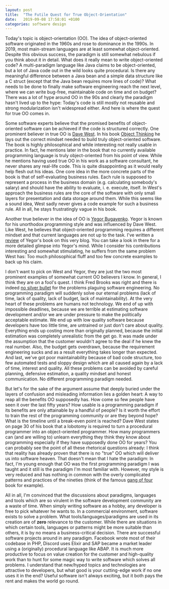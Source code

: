 ```yaml
---
layout: post
title:  "The Futile Quest for True Object-Orientation"
date:   2019-09-08 17:58:01 +0100
categories: software design
---
```

Today's topic is object-orientation (OO). The idea of object-oriented software originated in the 1960s and rose to dominance in the 1990s. In 2019, most main-stream languages are at least somewhat object-oriented. Despite this obvious success, the paradigm is still somewhat nebulous if you think about it in detail. What does it really mean to write object-oriented code? A multi-paradigm language like Java claims to be object-oriented, but a lot of Java code out in the wild looks quite procedural. Is there any meaningful difference between a Java bean and a simple data structure like a C struct (except that the Java bean requires more lines of code)? What needs to be done to finally make software engineering reach the next level, where we can write bug-free, maintainable code on time and on budget? There was a lot of hype around OO in the 90s and clearly the paradigm hasn't lived up to the hype: Today's code is still mostly not reusable and strong modularization isn't widespread either. And here is where the quest for true OO comes in.

Some software experts believe that the promised benefits of object-oriented software can be achieved if the code is structured correctly. One prominent believer in true OO is [Dave West](http://davewest.us/). In his book [Object Thinking](http://davewest.us/product/object-thinking/) he lays out the correct mindset needed to build truly object-oriented software. The book is highly philosophical and while interesting not really usable in practice. In fact, he mentions later in the book that no currently available programming language is truly object-oriented from his point of view. While he mentions having used true OO in his work as a software consultant, he never shares any real-life code. This is quite disappointing as it would really help flesh out his ideas. One core idea in the more concrete parts of the book is that of self-evaluating business rules. Each rule is supposed to represent a process in the business domain (e.g. calculating somebody's salary) and should have the ability to evaluate, i. e. execute, itself. In West's approach the business rules are the core of the software with only small layers for presentation and data storage around them. While this seems like a sound idea, West sadly never gives a code example for such a business rule. All in all, he stays frustratingly vague in his book.

Another true believer in the idea of OO is [Yegor Bugayenko](https://www.yegor256.com/). Yegor is known for his unorthodox programming style and was influenced by Dave West. Like West, he believes that object-oriented programming requires a different mindset and that current languages are not up to the task. I've written a [review](https://thinkingsideways.net/reviews/2019/02/10/elegant-objects-review.html) of Yegor's book on this very blog. You can take a look in there for a more detailed glimpse into Yegor's mind. While I consider his contributions interesting and somewhat stimulating, he suffers from the same problem West has: Too much philosophical fluff and too few concrete examples to back up his claim.

I don't want to pick on West and Yegor, they are just the two most prominent examples of somewhat current OO believers I know. In general, I think they are on a fool's quest. I think Fred Brooks was right and there is indeed [no silver bullet](http://worrydream.com/refs/Brooks-NoSilverBullet.pdf) for the problems plaguing software engineering. No programming paradigm will suddenly solve our eternal problems (lack of time, lack of quality, lack of budget, lack of maintainability). At the very heart of these problems are humans not technology. We end of up with impossible deadlines, because we are terrible at estimating software development and/or we are under pressure to make the politically acceptable estimate. We end up with low quality software because developers have too little time, are untrained or just don't care about quality. Everything ends up costing more than originally planned, because the initial estimation was completely unrealistic from the get go. It was made under the assumption that the customer wouldn't agree to the deal if he knew the real number. Also, the budget gets overdrawn, because the requirement engineering sucks and as a result everything takes longer than expected. And last, we've got poor maintainability because of bad code structure, too few automated tests and sloppy design which are all caused again by a lack of time, interest and quality. All these problems can be avoided by careful planning, defensive estimation, a quality mindset and honest communication. No different programming paradigm needed.

But let's for the sake of the argument assume that deeply buried under the layers of confusion and misleading information lies a golden heart: A way to reap all the benefits OO supposedly has. How come so few people have seen it over the last fifty years? How usable is a programming paradigm if its benefits are only attainable by a handful of people? Is it worth the effort to train the rest of the programming community or are they beyond hope? What is the timeline until a break-even point is reached? Dave West states on page 30 of his book that a lobotomy is required to turn a procedural programmer into an object-oriented programmer. How many programmers can (and are willing to) unlearn everything they think they know about programming especially if they have supposedly done OO for years? You can probably see the point of all these rhetorical questions already: I think that reality has already proven that there is no "true" OO which will deliver us into software heaven. That doesn't mean that I hate the paradigm: In fact, I'm young enough that OO was the first programming paradigm I was taught and it still is the paradigm I'm most familiar with. However, my style is very reduced and has nothing in common with the overly complicated patterns and practices of the nineties (think of the famous [gang of four](https://www.goodreads.com/book/show/85009.Design_Patterns) book for example).

All in all, I'm convinced that the discussions about paradigms, languages and tools which are so virulent in the software development community are a waste of time. When simply writing software as a hobby, any developer is free to pick whatever he wants to. In a commercial environment, software exists to solve a problem. What tools/languages/paradigms are used in its creation are of **zero** relevance to the customer. While there are situations in which certain tools, languages or patterns might be more suitable than others, it is by no means a business-critical decision. There are successful software projects around in any paradigm. Facebook wrote most of their codebase in PHP, Discord uses Elixir and SAP became a market leader using a (originally) procedural language like ABAP. It is much more productive to focus on value creation for the customer and high-quality work than to hunt for some magic way to write software which solves all problems. I understand that new/hyped topics and technologies are attractive to developers, but what good is your cutting-edge work if no one uses it in the end? Useful software isn't always exciting, but it both pays the rent and makes the world go round.